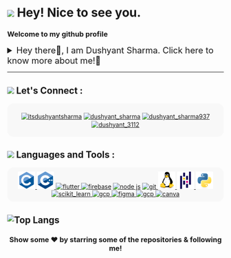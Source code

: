<h1><img src="https://emojis.slackmojis.com/emojis/images/1531849430/4246/blob-sunglasses.gif?1531849430" width="30"/> Hey! Nice to see you.</h1>

### Welcome to my github profile
<div align="center">
</div>

<details>

<summary style="font-size:20px;"> Hey there👋, I am Dushyant Sharma. Click here to know more about me!🤩
</summary>
<summary style="padding:20px;display:flex;flex-direction:row;justify-content:space-between;">
<div align="left">

 🌱 I’m currently learning **App Development**

 🤝 I’m looking for projects to team up!
 
 💬 Ask me about **Development and Programming**
 
 📄 Know about my experiences [@Resume](https://drive.google.com/file/d/16z2Kzv-Bk5qv3Wpae2WHYnuAppZ9jprW/view?usp=sharing)
 
</div>
<img align="right" src="assets/tech.gif" alt="pro_coder_gif" height="200">
</summary>
</details>

---

<h2><a target="_blank">
  <img src="assets/Handshake.gif" height="30px" style="max-width:100%;">
  </a>
  Let's Connect :
</h2>
<div style="position: relative;">
<p align="center" style="padding:20px; background-color: #f8f8f8; border-radius: 15px;">
<a href="https://www.linkedin.com/in/itsdushyantsharma/" target="blank"><img align="center" src="https://raw.githubusercontent.com/rahuldkjain/github-profile-readme-generator/master/src/images/icons/Social/linked-in-alt.svg" alt="itsdushyantsharma" height="30" width="40" /></a>
<a href="https://codeforces.com/profile/dushyant_sharma" target="blank"><img align="center" src="https://raw.githubusercontent.com/rahuldkjain/github-profile-readme-generator/master/src/images/icons/Social/codeforces.svg" alt="dushyant_sharma" height="30" width="40" /></a>
<a href="https://leetcode.com/dushyant_sharma937/" target="blank"><img align="center" src="https://raw.githubusercontent.com/rahuldkjain/github-profile-readme-generator/master/src/images/icons/Social/leet-code.svg" alt="dushyant_sharma937" height="30" width="40" /></a>
<a href="https://www.codechef.com/users/dushyant_3112" target="blank"><img align="center" src="https://upload.wikimedia.org/wikipedia/en/thumb/7/7b/Codechef%28new%29_logo.svg/768px-Codechef%28new%29_logo.svg.png?20200703044354" alt="dushyant_3112" height="30" width="40" /></a>
</p>
</div>

<h2><a target="_blank">
  <img src="assets/typing.gif" height="40px" style="max-width:100%;">
  </a>
  Languages and Tools :
</h2>
<div style="position: relative;">
<p align="center" style="padding:10px; background-color: #f8f8f8; border-radius: 15px;"> <a href="https://www.cprogramming.com/" target="_blank" rel="noreferrer"> <img src="https://raw.githubusercontent.com/devicons/devicon/master/icons/c/c-original.svg" alt="c" width="40" height="40"/> </a> <a href="https://www.w3schools.com/cpp/" target="_blank" rel="noreferrer"> <img src="https://raw.githubusercontent.com/devicons/devicon/master/icons/cplusplus/cplusplus-original.svg" alt="cplusplus" width="40" height="40"/> </a> <a href="https://flutter.dev" target="_blank" rel="noreferrer"> <img src="https://www.vectorlogo.zone/logos/flutterio/flutterio-icon.svg" alt="flutter" width="40" height="40"/> </a> <a href="https://firebase.google.com/" target="_blank" rel="noreferrer"> <img src="https://www.vectorlogo.zone/logos/firebase/firebase-icon.svg" alt="firebase" width="40" height="40"/></a> <a href="https://firebase.google.com/" target="_blank" rel="noreferrer"> <img src="https://upload.wikimedia.org/wikipedia/commons/d/d9/Node.js_logo.svg" alt="node js" width="40" height="40"/></a>    <a href="https://git-scm.com/" target="_blank" rel="noreferrer"> <img src="https://www.vectorlogo.zone/logos/git-scm/git-scm-icon.svg" alt="git" width="40" height="40"/> </a> <a href="https://www.linux.org/" target="_blank" rel="noreferrer"> <img src="https://raw.githubusercontent.com/devicons/devicon/master/icons/linux/linux-original.svg" alt="linux" width="40" height="40"/> </a> <a href="https://pandas.pydata.org/" target="_blank" rel="noreferrer"> <img src="https://raw.githubusercontent.com/devicons/devicon/2ae2a900d2f041da66e950e4d48052658d850630/icons/pandas/pandas-original.svg" alt="pandas" width="40" height="40"/> </a> <a href="https://www.python.org" target="_blank" rel="noreferrer"> <img src="https://raw.githubusercontent.com/devicons/devicon/master/icons/python/python-original.svg" alt="python" width="40" height="40"/> </a> <a href="https://scikit-learn.org/" target="_blank" rel="noreferrer"> <img src="https://upload.wikimedia.org/wikipedia/commons/0/05/Scikit_learn_logo_small.svg" alt="scikit_learn" width="40" height="40"/> </a> <a href="https://cloud.google.com" target="_blank" rel="noreferrer"> <img src="https://www.vectorlogo.zone/logos/google_cloud/google_cloud-icon.svg" alt="gcp" width="40" height="40"/> </a> <a href="https://www.figma.com/" target="_blank" rel="noreferrer"> <img src="https://www.vectorlogo.zone/logos/figma/figma-icon.svg" alt="figma" width="40" height="40"/> </a> <a href="https://cloud.google.com" target="_blank" rel="noreferrer"> <img src="https://www.vectorlogo.zone/logos/google_cloud/google_cloud-icon.svg" alt="gcp" width="40" height="40"/> </a> <a href="https://www.canva.com/" target="_blank" rel="noreferrer"> <img src="https://upload.wikimedia.org/wikipedia/commons/0/08/Canva_icon_2021.svg" alt="canva" width="40" height="40"/> </a> </p>
</div>

![Top Langs](https://github-readme-stats.vercel.app/api/top-langs/?username=dushyant-sharma937&theme=dark)
---


<div align="center">

### Show some ❤️ by starring some of the repositories & following me!

</div>
